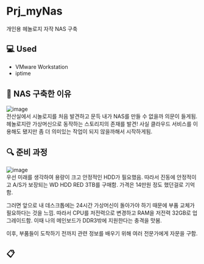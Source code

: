 # Prj_myNas
개인용 헤놀로지 자작 NAS 구축

## :computer: Used
- VMware Workstation
- iptime

## :memo: NAS 구축한 이유
![image](https://user-images.githubusercontent.com/40004210/133265585-64a756af-34f6-4af7-9a3f-85895f26441c.png)  
전산실에서 시놀로지를 처음 발견하고 문득 내가 NAS를 만들 수 없을까 의문이 들게됨. 헤놀로지란 가상머신으로 동작하는 스토리지의 존재를 발견! 사실 클라우드 서비스를 이용해도 됐지만 좀 더 의미있는 작업이 되지 않을까해서 시작하게됨.

## :mag: 준비 과정
![image](https://user-images.githubusercontent.com/40004210/133265875-ea3eb8b0-1437-4ab5-afeb-d55a4db6a0e0.png)  
우선 미래를 생각하여 용량이 크고 안정적인 HDD가 필요했음. 따라서 진동에 안정적이고 A/S가 보장되는 WD HDD RED 3TB를 구매함. 가격은 14만원 정도 했던걸로 기억함.

그러면 앞으로 내 데스크톱에는 24시간 가상머신이 돌아가야 하기 때문에 부품 교체가 필요하다는 것을 느낌. 따라서 CPU를 저전력으로 변경하고 RAM을 저전력 32GB로 업그레이드함. 이때 나의 메인보드가 DDR3밖에 지원한다는 충격을 맛봄.

이후, 부품들이 도착하기 전까지 관련 정보를 배우기 위해 여러 전문가에게 자문을 구함.

## :clipboard: 

